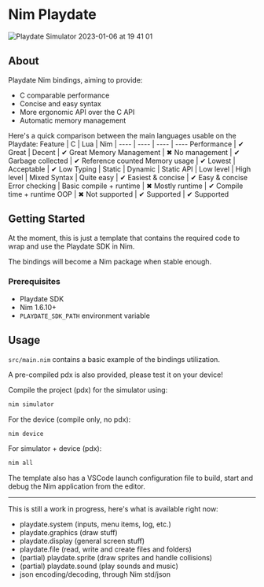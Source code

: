 # Nim Playdate
![Playdate Simulator 2023-01-06 at 19 41 01](https://user-images.githubusercontent.com/19392104/211077589-09d1c9ee-02a4-4804-8c2b-6a8ad1850ec3.png)

## About
Playdate Nim bindings, aiming to provide:
- C comparable performance
- Concise and easy syntax
- More ergonomic API over the C API
- Automatic memory management

Here's a quick comparison between the main languages usable on the Playdate:
Feature | C | Lua | Nim  |
---- | ---- | ---- | ----
Performance | ✔ Great | Decent | ✔ Great
Memory Management | ✖ No management | ✔ Garbage collected | ✔ Reference counted
Memory usage | ✔ Lowest | Acceptable | ✔ Low
Typing | Static | Dynamic | Static
API | Low level | High level | Mixed
Syntax | Quite easy | ✔ Easiest & concise | ✔ Easy & concise
Error checking | Basic compile + runtime | ✖ Mostly runtime | ✔ Compile time + runtime
OOP | ✖ Not supported | ✔ Supported | ✔ Supported

## Getting Started

At the moment, this is just a template that contains the required code to wrap and use the Playdate SDK in Nim.

The bindings will become a Nim package when stable enough.

### Prerequisites

- Playdate SDK
- Nim 1.6.10+
- `PLAYDATE_SDK_PATH` environment variable

## Usage

`src/main.nim` contains a basic example of the bindings utilization.

A pre-compiled pdx is also provided, please test it on your device!

Compile the project (pdx) for the simulator using:
```sh
nim simulator
```
For the device (compile only, no pdx):
```sh
nim device
```
For simulator + device (pdx):
```sh
nim all
```

The template also has a VSCode launch configuration file to build, start and debug the Nim application from the editor.

---
This is still a work in progress, here's what is available right now:
- playdate.system (inputs, menu items, log, etc.)
- playdate.graphics (draw stuff)
- playdate.display (general screen stuff)
- playdate.file (read, write and create files and folders)
- (partial) playdate.sprite (draw sprites and handle collisions)
- (partial) playdate.sound (play sounds and music)
- json encoding/decoding, through Nim std/json
